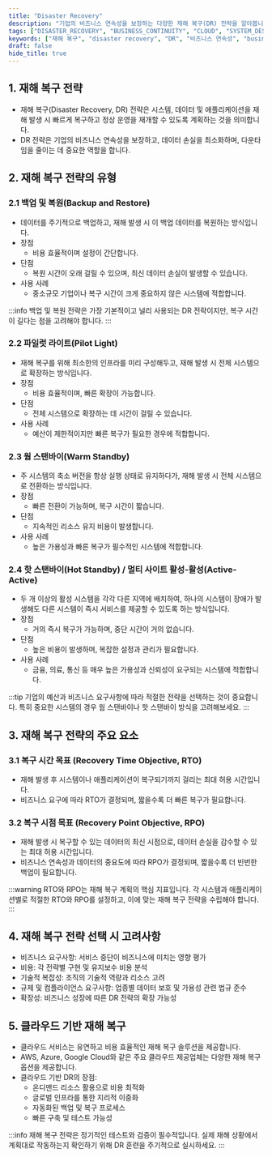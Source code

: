 ```yaml
---
title: "Disaster Recovery"
description: "기업의 비즈니스 연속성을 보장하는 다양한 재해 복구(DR) 전략을 알아봅니다. 백업 및 복원부터 핫 스탠바이까지 각 전략의 장단점과 RTO, RPO 개념을 중심으로 최적의 DR 전략 선택 방법을 설명합니다."
tags: ["DISASTER_RECOVERY", "BUSINESS_CONTINUITY", "CLOUD", "SYSTEM_DESIGN", "INFRASTRUCTURE", "DEVOPS"]
keywords: ["재해 복구", "disaster recovery", "DR", "비즈니스 연속성", "business continuity", "백업 복원", "backup restore", "파일럿 라이트", "pilot light", "웜 스탠바이", "warm standby", "핫 스탠바이", "hot standby", "활성-활성", "active-active", "RTO", "RPO", "복구 시간 목표", "복구 시점 목표", "클라우드 재해 복구", "고가용성", "가용성"]
draft: false
hide_title: true
---
```


## 1. 재해 복구 전략

- 재해 복구(Disaster Recovery, DR) 전략은 시스템, 데이터 및 애플리케이션을 재해 발생 시 빠르게 복구하고 정상 운영을 재개할 수 있도록 계획하는 것을 의미합니다.
- DR 전략은 기업의 비즈니스 연속성을 보장하고, 데이터 손실을 최소화하며, 다운타임을 줄이는 데 중요한 역할을 합니다.

## 2. 재해 복구 전략의 유형

### 2.1 백업 및 복원(Backup and Restore)

- 데이터를 주기적으로 백업하고, 재해 발생 시 이 백업 데이터를 복원하는 방식입니다.
- 장점
	- 비용 효율적이며 설정이 간단합니다.
- 단점
	- 복원 시간이 오래 걸릴 수 있으며, 최신 데이터 손실이 발생할 수 있습니다.
- 사용 사례
	- 중소규모 기업이나 복구 시간이 크게 중요하지 않은 시스템에 적합합니다.

:::info
백업 및 복원 전략은 가장 기본적이고 널리 사용되는 DR 전략이지만, 복구 시간이 길다는 점을 고려해야 합니다.
:::

### 2.2 파일럿 라이트(Pilot Light)

- 재해 복구를 위해 최소한의 인프라를 미리 구성해두고, 재해 발생 시 전체 시스템으로 확장하는 방식입니다.
- 장점
	- 비용 효율적이며, 빠른 확장이 가능합니다.
- 단점
	- 전체 시스템으로 확장하는 데 시간이 걸릴 수 있습니다.
- 사용 사례
	- 예산이 제한적이지만 빠른 복구가 필요한 경우에 적합합니다.

### 2.3 웜 스탠바이(Warm Standby)

- 주 시스템의 축소 버전을 항상 실행 상태로 유지하다가, 재해 발생 시 전체 시스템으로 전환하는 방식입니다.
- 장점
	- 빠른 전환이 가능하며, 복구 시간이 짧습니다.
- 단점
	- 지속적인 리소스 유지 비용이 발생합니다.
- 사용 사례
	- 높은 가용성과 빠른 복구가 필수적인 시스템에 적합합니다.

### 2.4 핫 스탠바이(Hot Standby) / 멀티 사이트 활성-활성(Active-Active)

- 두 개 이상의 활성 시스템을 각각 다른 지역에 배치하여, 하나의 시스템이 장애가 발생해도 다른 시스템이 즉시 서비스를 제공할 수 있도록 하는 방식입니다.
- 장점
	- 거의 즉시 복구가 가능하며, 중단 시간이 거의 없습니다.
- 단점
	- 높은 비용이 발생하며, 복잡한 설정과 관리가 필요합니다.
- 사용 사례
	- 금융, 의료, 통신 등 매우 높은 가용성과 신뢰성이 요구되는 시스템에 적합합니다.

:::tip
기업의 예산과 비즈니스 요구사항에 따라 적절한 전략을 선택하는 것이 중요합니다. 특히 중요한 시스템의 경우 웜 스탠바이나 핫 스탠바이 방식을 고려해보세요.
:::

## 3. 재해 복구 전략의 주요 요소

### 3.1 복구 시간 목표 (Recovery Time Objective, RTO)

- 재해 발생 후 시스템이나 애플리케이션이 복구되기까지 걸리는 최대 허용 시간입니다.
- 비즈니스 요구에 따라 RTO가 결정되며, 짧을수록 더 빠른 복구가 필요합니다.

### 3.2 복구 시점 목표 (Recovery Point Objective, RPO)

- 재해 발생 시 복구할 수 있는 데이터의 최신 시점으로, 데이터 손실을 감수할 수 있는 최대 허용 시간입니다.
- 비즈니스 연속성과 데이터의 중요도에 따라 RPO가 결정되며, 짧을수록 더 빈번한 백업이 필요합니다.

:::warning
RTO와 RPO는 재해 복구 계획의 핵심 지표입니다. 각 시스템과 애플리케이션별로 적절한 RTO와 RPO를 설정하고, 이에 맞는 재해 복구 전략을 수립해야 합니다.
:::

## 4. 재해 복구 전략 선택 시 고려사항

- 비즈니스 요구사항: 서비스 중단이 비즈니스에 미치는 영향 평가
- 비용: 각 전략별 구현 및 유지보수 비용 분석
- 기술적 복잡성: 조직의 기술적 역량과 리소스 고려
- 규제 및 컴플라이언스 요구사항: 업종별 데이터 보호 및 가용성 관련 법규 준수
- 확장성: 비즈니스 성장에 따른 DR 전략의 확장 가능성

## 5. 클라우드 기반 재해 복구

- 클라우드 서비스는 유연하고 비용 효율적인 재해 복구 솔루션을 제공합니다.
- AWS, Azure, Google Cloud와 같은 주요 클라우드 제공업체는 다양한 재해 복구 옵션을 제공합니다.
- 클라우드 기반 DR의 장점:
	- 온디맨드 리소스 활용으로 비용 최적화
	- 글로벌 인프라를 통한 지리적 이중화
	- 자동화된 백업 및 복구 프로세스
	- 빠른 구축 및 테스트 가능성

:::info
재해 복구 전략은 정기적인 테스트와 검증이 필수적입니다. 실제 재해 상황에서 계획대로 작동하는지 확인하기 위해 DR 훈련을 주기적으로 실시하세요.
:::